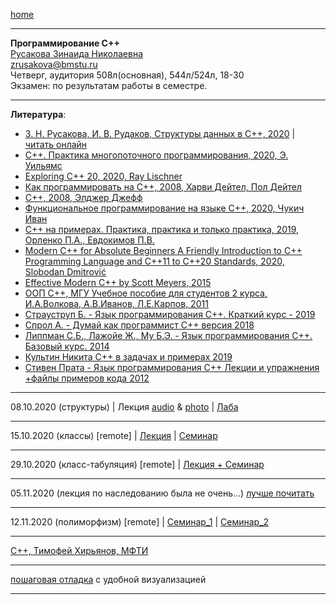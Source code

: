 [home](https://github.com/dKosarevsky/iu7/blob/master/2020_2021_5sem.md)
____________________________________
**Программирование C++** \
[Русакова Зинаида Николаевна](https://studizba.com/hs/151-mgtu-im-baumana/teachers/4-kafedra-iu-7-programmnoe-obespechenie-je/221-rusakova-zinaida-nikolaevna.html) \
zrusakova@bmstu.ru \
Четверг, аудитория 508л(основная), 544л/524л, 18-30 \
Экзамен: по результатам работы в семестре.
____________________________________
**Литература**: 
* [З. Н. Русакова, И. В. Рудаков, Структуры данных в C++, 2020](https://drive.google.com/file/d/1bAUf-EX62INR6VbBnd69wfw5sYZgLb29/view?usp=sharing) | [читать онлайн](https://bmstu.press/catalog/item/6494/reader/)
* [C++. Практика многопоточного программирования, 2020, Э. Уильямс](https://t.me/bzd_channel/5797)
* [Exploring C++ 20, 2020, Ray Lischner](https://t.me/bzd_channel/5920)
* [Как программировать на C++, 2008, Харви Дейтел, Пол Дейтел](https://t.me/bzd_channel/6011)
* [C++, 2008, Элджер Джефф](https://t.me/bzd_channel/6013)
* [Функциональное программирование на языке C++, 2020, Чукич Иван](https://t.me/bzd_channel/6032)
* [C++ на примерах. Практика, практика и только практика, 2019, Орленко П.А., Евдокимов П.В.](https://t.me/techrocksarchive/1380)
* [Modern C++ for Absolute Beginners
A Friendly Introduction to C++ Programming Language and C++11 to C++20 Standards, 2020, Slobodan Dmitrović](https://drive.google.com/file/d/1TJmz9xylTcKx6lGn7Zptuy8uWuC15uM4/view?usp=sharing)
* [Effective Modern C++ by Scott Meyers, 2015](https://drive.google.com/file/d/1JjhYvjNEcw-egwVLSIsTfOiX4MMmOVmg/view?usp=sharing)
* [ООП C++, МГУ Учебное пособие для студентов 2 курса, И.А.Волкова, А.В.Иванов, Л.Е.Карпов, 2011](https://drive.google.com/file/d/1YjL4-Ak84hmBpCj0nij5mT2HgZhgh4oJ/view?usp=sharing)
* [Страуструп Б. - Язык программирования С++. Краткий курс - 2019](https://drive.google.com/file/d/1rwxRv3Y4Gaf59dotBDmOGmwQmOXMo8tF/view?usp=sharing)
* [Спрол А. - Думай как программист C++ версия 2018](https://drive.google.com/file/d/1bNQ4kLToPv_VJHi37NbNt-n84ZeR63z5/view?usp=sharing)
* [Липпман С.Б., Лажойе Ж., Му Б.Э. - Язык программирования С++. Базовый курс. 2014](https://drive.google.com/file/d/1Eu6TpiykcBQBqabXlQ-RMocrOm93DQPt/view?usp=sharing)
* [Культин Никита C++ в задачах и примерах 2019](https://drive.google.com/file/d/1lwI4GlcPzsh8V2J8Mdg0M0rvsLFF7ky5/view?usp=sharing)
* [Стивен Прата - Язык программирования C++ Лекции и упражнения +файлы примеров кода 2012](https://drive.google.com/drive/folders/147uGgVGdTf4GiAFiO99zyxfoUcshCmWK?usp=sharing)
____________________________________

08.10.2020 (структуры) | Лекция [audio](https://drive.google.com/drive/folders/1b8cHjuAZZ6MTM_KQc83D7XSVg4pL7wrl?usp=sharing) & [photo](https://drive.google.com/drive/folders/1d4LgjhVfJO2G0SHqRHGckSAayNUgV-Ws?usp=sharing) | [Лаба](labs_cpp/081020/main.cpp)
____________________________________

15.10.2020 (классы) [remote] | [Лекция](https://drive.google.com/file/d/1ylLB8s6qG_7L6SOlTOSbEGR2lnpudj6W/view?usp=sharing) | [Семинар](https://drive.google.com/file/d/1VpzdfrJsTqCFmtKAGV7Yj5GyVM_ODwwI/view?usp=sharing)
____________________________________

29.10.2020 (класс-табуляция) [remote] | [Лекция + Семинар](https://drive.google.com/file/d/1kOf3Ez0rHwBMIhy6lQ9g29k3l5MGBAvt/view?usp=sharing)
____________________________________

05.11.2020 (лекция по наследованию была не очень...) [лучше почитать](https://habr.com/ru/post/445948/)
____________________________________

12.11.2020 (полиморфизм) [remote] | [Семинар_1](https://drive.google.com/file/d/1GHWlhODV0HdWwcBSGEQpqI64Y8HXju0j/view?usp=sharing) | [Семинар_2](https://drive.google.com/file/d/1Doa2dkZjmPKM-Ojubn2gPWJ6RVqU7uB1/view?usp=sharing)
____________________________________

[C++, Тимофей Хирьянов, МФТИ](http://cs.mipt.ru/cpp_algo/)
____________________________________

[пошаговая отладка](http://pythontutor.com/) с удобной визуализацией
____________________________________
